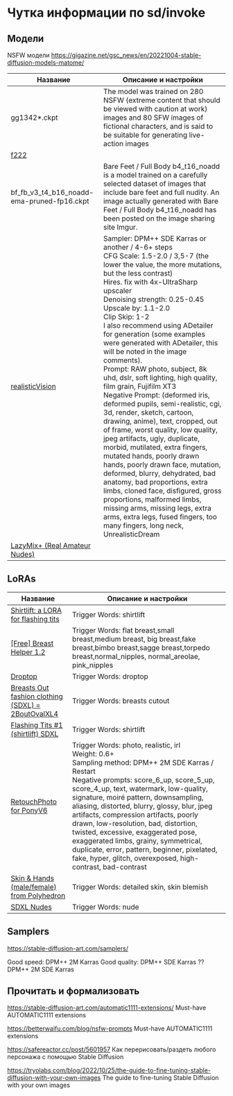 # Чутка информации по sd/invoke

## Модели

NSFW модели https://gigazine.net/gsc_news/en/20221004-stable-diffusion-models-matome/

| Название                                                     | Описание и настройки                                         |
| ------------------------------------------------------------ | ------------------------------------------------------------ |
| gg1342*.ckpt                                                 | The model was trained on 280 NSFW (extreme content that should be viewed with caution at work) images and 80 SFW images of fictional characters, and is said to be suitable for generating live-action images |
| [f222](https://civitai.com/models/1188/f222)                 |                                                              |
| bf_fb_v3_t4_b16_noadd-ema-pruned-fp16.ckpt                   | Bare Feet / Full Body b4_t16_noadd is a model trained on a carefully selected dataset of images that include bare feet and full nudity. An image actually generated with Bare Feet / Full Body b4_t16_noadd has been posted on the image sharing site Imgur. |
| [realisticVision](https://civitai.com/models/4201?modelVersionId=501240) | Sampler: DPM++ SDE Karras or another / 4-6+ steps<br />CFG Scale: 1.5-2.0 / 3,5-7 (the lower the value, the more mutations, but the less contrast)<br/>Hires. fix with 4x-UltraSharp upscaler<br />Denoising strength: 0.25-0.45<br />Upscale by: 1.1-2.0<br />Clip Skip: 1-2<br />I also recommend using ADetailer for generation (some examples were generated with ADetailer, this will be noted in the image comments).<br />Prompt: RAW photo, subject, 8k uhd, dslr, soft lighting, high quality, film grain, Fujifilm XT3<br />Negative Prompt: (deformed iris, deformed pupils, semi-realistic, cgi, 3d, render, sketch, cartoon, drawing, anime), text, cropped, out of frame, worst quality, low quality, jpeg artifacts, ugly, duplicate, morbid, mutilated, extra fingers, mutated hands, poorly drawn hands, poorly drawn face, mutation, deformed, blurry, dehydrated, bad anatomy, bad proportions, extra limbs, cloned face, disfigured, gross proportions, malformed limbs, missing arms, missing legs, extra arms, extra legs, fused fingers, too many fingers, long neck, UnrealisticDream |
| [LazyMix+ (Real Amateur Nudes)](https://civitai.com/models/10961/lazymix-real-amateur-nudes) |                                                              |

## LoRAs

| Название                                                     | Описание и настройки                                         |
| ------------------------------------------------------------ | ------------------------------------------------------------ |
| [Shirtlift: a LORA for flashing tits](https://civitai.com/models/6693/shirtlift-a-lora-for-flashing-tits) | Trigger Words: shirtlift                                     |
| [[Free] Breast Helper 1.2](https://civitai.com/models/17875/free-breast-helper-12) | Trigger Words: flat breast,small breast,medium breast, big breast,fake breast,bimbo breast,sagge breast,torpedo breast,normal_nipples, normal_areolae, pink_nipples |
| [Droptop](https://civitai.com/models/49044/droptop)          | Trigger Words: droptop                                       |
| [Breasts Out fashion clothing (SDXL) = 2BoutOvalXL4](https://civitai.com/models/91780/breasts-out-fashion-clothing-or) | Trigger Words: breasts cutout                                |
| [Flashing Tits #1 (shirtlift) SDXL](https://civitai.com/models/126320/flashing-tits-1-shirtlift-sdxl) | Trigger Words: shirtlift                                     |
| [RetouchPhoto for PonyV6](https://civitai.com/models/343602/retouchphoto-for-ponyv6) | Trigger Words: photo, realistic, irl<br />Weight: 0.6+<br />Sampling method: DPM++ 2M SDE Karras / Restart<br />Negative prompts: score_6_up, score_5_up, score_4_up, text, watermark, low-quality, signature, moiré pattern, downsampling, aliasing, distorted, blurry, glossy, blur, jpeg artifacts, compression artifacts, poorly drawn, low-resolution, bad, distortion, twisted, excessive, exaggerated pose, exaggerated limbs, grainy, symmetrical, duplicate, error, pattern, beginner, pixelated, fake, hyper, glitch, overexposed, high-contrast, bad-contrast |
| [Skin & Hands (male/female) from Polyhedron](https://civitai.com/models/109043/skin-and-hands-malefemale-from-polyhedron) | Trigger Words: detailed skin, skin blemish                   |
| [SDXL Nudes](https://civitai.com/models/122601/sdxl-nudes)   | Trigger Words: nude                                          |

## Samplers

https://stable-diffusion-art.com/samplers/

Good speed: DPM++ 2M Karras
Good quality: DPM++ SDE Karras
?? DPM++ 2M SDE Karras

## Прочитать и формализовать

https://stable-diffusion-art.com/automatic1111-extensions/ Must-have AUTOMATIC1111 extensions

https://betterwaifu.com/blog/nsfw-prompts Must-have AUTOMATIC1111 extensions

https://safereactor.cc/post/5601957 Как перерисовать/раздеть любого персонажа с помощью Stable Diffusion

https://tryolabs.com/blog/2022/10/25/the-guide-to-fine-tuning-stable-diffusion-with-your-own-images The guide to fine-tuning Stable Diffusion with your own images
